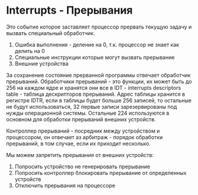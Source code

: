 # Interrupts - Прерывания
Это событие которое заставляет процессор прервать текущую задачу и вызвать специальный обработчик.
1. Ошибка выполнения - деление на 0, т.к. процессор не знает как делить на 0
2. Специальные инструкции которые могут вызвать прерывание
3. Внешние устройства

За сохранение состояние прерванной программы отвечает обработчик прерываний. Обработчики прерываний - это функции, их может быть до 256 на каждом ядре и хранятся они все в IDT - interrupts descriptors table - таблица дескрипторов прерываний. Адрес таблицы хранится в регистре IDTR, если в таблицы будет больше 256 записей, то остальные не будут использоваться, 32 первые записи зарезервированы под нужды операционной системы. Остальные 224 используются в основном для обработки прерываний внешних устройств.

Контроллер прерываний - посредник между устройством и процессором, он отвечает аз арбитраж - порядок обработки прерываний, в том случае, если их приходит несколько.

Мы можем запретить прерывания от внешних устройств:
1. Попросить устройство не генерировать прерывание
2. Попросить контроллер блокировать прерывание от определенных устройств
3. Отключить прерывания на процессоре
